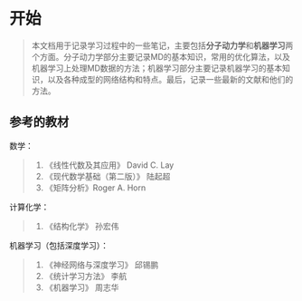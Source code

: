 
# 开始
>本文档用于记录学习过程中的一些笔记，主要包括**分子动力学**和**机器学习**两个方面。分子动力学部分主要记录MD的基本知识，常用的优化算法，以及机器学习上处理MD数据的方法；机器学习部分主要记录机器学习的基本知识，以及各种成型的网络结构和特点。最后，记录一些最新的文献和他们的方法。
## 参考的教材
数学：
>1. 《线性代数及其应用》 David C. Lay
>2. 《现代数学基础（第二版）》 陆起超
>3. 《矩阵分析》Roger A. Horn

计算化学：
>1. 《结构化学》 孙宏伟

机器学习（包括深度学习）：
>1. 《神经网络与深度学习》 邱锡鹏
>2. 《统计学习方法》 李航
>3. 《机器学习》 周志华